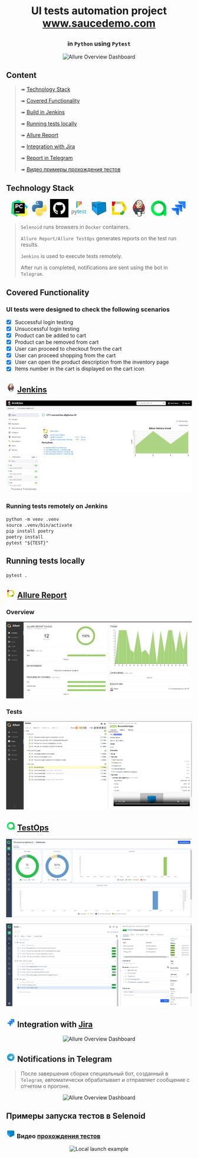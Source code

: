 # <p align="center"> UI tests automation project www.saucedemo.com </p>
### <p align="center"> in <code>Python</code> using <code>Pytest</code> </p>
<p align="center">
<img title="Allure Overview Dashboard" src="images/screens/jw.PNG">
</p>

##  Content

> ➠ [Technology Stack](#classical_building-технологический-стек)
>
> ➠ [Covered Functionality](#earth_africa-покрытый-функционал)
>
> ➠ [Build in Jenkins](#earth_africa-Jenkins-job)
>
> ➠ [Running tests locally](#earth_africa-Запуск-тестов-из-терминала)
>
> ➠ [Allure Report](#earth_africa-Allure-отчет)
> 
> ➠ [Integration with Jira](#earth_africa-Allure-отчет)
>
> ➠ [Report in Telegram](#earth_africa-Уведомление-в-Telegram-при-помощи-бота)
>
> ➠ [Видео примеры прохождения тестов](#earth_africa-Примеры-видео-о-прохождении-тестов)

  
## Technology Stack

<p align="center">
<a href="https://www.jetbrains.com/pycharm/"><img src="images/logo/pycharm.svg" width="50" height="50"  alt="PyCharm"/></a>
<a href="https://www.python.com/"><img src="images/logo/python.svg" width="50" height="50"  alt="Python"/></a>
<a href="https://github.com/"><img src="images/logo/github-2.svg" width="50" height="50"  alt="GitHub"/></a>
<a href="https://docs.pytest.org/"><img src="images/logo/pytest.svg" width="50" height="50"  alt="Pytest 5"/></a>
<a href="https://aerokube.com/selenoid/"><img src="images/logo/selenoid.svg" width="50" height="50"  alt="Selenoid"/></a>
<a href="https://github.com/allure-framework/allure2"><img src="images/logo/allure.svg" width="50" height="50"  alt="Allure"/></a>
<a href="https://www.jenkins.io/"><img src="images/logo/jenkins.svg" width="50" height="50"  alt="Jenkins"/></a>
<a href="https://qameta.io/"><img src="images/logo/allure_TO.svg" width="50" height="50"  alt="Allure TestOps"/></a>  
<a href="https://www.atlassian.com/ru/software/jira/"><img src="images/logo/jira.svg" width="50" height="50"  alt="Jira"/></a>  
</p>

>
> <code>Selenoid</code> runs browsers in <code>Docker</code> containers.
>
> <code>Allure Report/Allure TestOps</code> generates reports on the test run results.
>
> <code>Jenkins</code> is used to execute tests remotely.
> 
> After run is completed, notifications are sent using the bot in <code>Telegram</code>.

## Covered Functionality
### UI tests were designed to check the following scenarios

- [x] Successful login testing
- [x] Unsuccessful login testing
- [x] Product can be added to cart
- [x] Product can be removed from cart
- [x] User can proceed to checkout from the cart
- [x] User can proceed shopping from the cart
- [x] User can open the product description from the inventory page
- [x] Items number in the cart is displayed on the cart icon

## <img src="images/logo/jenkins.svg" width="25" height="25"  alt="Jenkins"/></a> <a target="_blank" href="https://jenkins.autotests.cloud/job/C11-voronirina-diploma-UI/"> Jenkins </a>
![This is an image](images/screenshots/jenkins.PNG)

### Running tests remotely on Jenkins

```
python -m venv .venv
source .venv/bin/activate
pip install poetry 
poetry install
pytest "${TEST}"
```
##  Running tests locally

```
pytest .
```

## <img src="images/logo/allure.svg" width="25" height="25"  alt="Allure"/></a> <a target="_blank" href="https://jenkins.autotests.cloud/job/C11-voronirina-diploma-UI/41/allure/">Allure Report</a>

###  Overview
<p align="center">
<img title="Allure Overview Dashboard" src="images/screenshots/allure_report_overview.png">
</p>


### Tests 
<p align="center">
<img title="Allure Tests" src="images/screenshots/allure_report_tests.PNG">
</p>

## <img src="images/logo/allure_TO.svg" width="25" height="25"  alt="Allure"/></a> <a target="_blank" href="https://allure.autotests.cloud/launch/38541/">TestOps</a>
<p align="center">
<img title="Allure Overview Dashboard" src="images/screenshots/TO_dashboards.PNG">
</p>
<p align="center">
<img title="Allure Test Suites" src="images/screenshots/TO_suites.PNG">
</p>

## <img src="images/logo/jira.svg" width="25" height="25"  alt="Allure"/></a> Integration with <a target="_blank" href="https://jira.autotests.cloud/browse/AUTO-1303">Jira</a>
<p align="center">
<img title="Allure Overview Dashboard" src="images/screens/JiraTicket.PNG">
</p>

## <img src="images/logo/telegram.svg" width="25" height="25"  alt="Allure"/></a> Notifications in Telegram
> После завершения сборки специальный бот, созданный в <code>Telegram</code>, автоматически обрабатывает и отправляет сообщение с отчетом о прогоне.

<p align="center">
<img title="Allure Overview Dashboard" src="images/screens/bot.PNG" >
</p>

## Примеры запуска тестов в Selenoid
### <img src="images/logo/Selenoid.svg" width="25" height="25" alt="Jenkins"/></a> Видео <a target="_blank" href="https://selenoid.autotests.cloud/video/ef6f0961cd61bebe69b39d6591b8a072.mp4">прохождения тестов </a>
<p align="center">
<img title="Local launch example" src="images/gif/video.gif">
</p>

